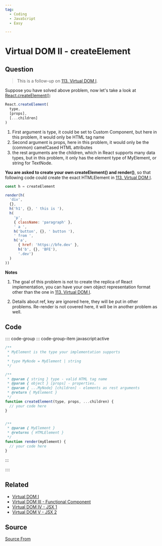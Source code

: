 ```yaml
---
tag:
  - Coding
  - JavaScript
  - Easy

---
```

  
# Virtual DOM II - createElement

## Question
> This is a follow-up on [113\. Virtual DOM I](https://bigfrontend.dev/problem/Virtual-DOM-I).

Suppose you have solved above problem, now let's take a look at [React.createElement()](https://reactjs.org/docs/react-api.html#createelement):

```js
React.createElement(
  type,
  [props],
  [...children]
)
```

1.  First argument is type, it could be set to Custom Component, but here in this problem, it would only be HTML tag name
2.  Second argument is props, here in this problem, it would only be the (common) camelCased HTML attributes
3.  the rest arguments are the children, which in React supports many data types, but in this problem, it only has the element type of MyElement, or string for TextNode.

**You are asked to create your own createElement() and render()**, so that following code could create the exact HTMLElement in [113\. Virtual DOM I](https://bigfrontend.dev/problem/Virtual-DOM-I).

```js
const h = createElement

render(h(
  'div',
  {},
  h('h1', {}, ' this is '),
  h(
    'p',
    { className: 'paragraph' },
    ' a ',
    h('button', {}, ' button '),
    ' from ',
    h('a', 
      { href: 'https://bfe.dev' }, 
      h('b', {}, 'BFE'),
      '.dev')
  )
))
```

**Notes**

1.  The goal of this problem is not to create the replica of React implementation, you can have your own object representation format other than the one in [113\. Virtual DOM I](https://bigfrontend.dev/problem/Virtual-DOM-I).
    
2.  Details about ref, key are ignored here, they will be put in other problems. Re-render is not covered here, it will be in another problem as well.

## Code
:::: code-group
::: code-group-item javascript:active
```javascript
/**
 * MyElement is the type your implementation supports
 *
 * type MyNode = MyElement | string
 */

/**
 * @param { string } type - valid HTML tag name
 * @param { object } [props] - properties.
 * @param { ...MyNode} [children] - elements as rest arguments
 * @return { MyElement }
 */
function createElement(type, props, ...children) {
  // your code here
}


/**
 * @param { MyElement }
 * @returns { HTMLElement } 
 */
function render(myElement) {
  // your code here
}
```
:::
    
::::


## Related

+ [Virtual DOM I](./Virtual-DOM-I)
+ [Virtual DOM III - Functional Component](./virtual-DOM-III-Functional-Component)
+ [Virtual DOM IV - JSX 1](./virtual-dom-iv-jsx-1)
+ [Virtual DOM V - JSX 2](./virtual-dom-v-jsx-2)
##  Source
[Source From](https://bigfrontend.dev/problem/virtual-dom-II-createElement)

  